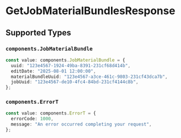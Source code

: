 # GetJobMaterialBundlesResponse


## Supported Types

### `components.JobMaterialBundle`

```typescript
const value: components.JobMaterialBundle = {
  uuid: "123e4567-1924-49ba-8391-231cf68d414b",
  editDate: "2025-08-01 12:00:00",
  materialBundleUuid: "123e4567-a3ce-461c-9803-231cf43dca7b",
  jobUuid: "123e4567-de10-4fc4-84bd-231cf4144c8b",
};
```

### `components.ErrorT`

```typescript
const value: components.ErrorT = {
  errorCode: 1000,
  message: "An error occurred completing your request",
};
```


